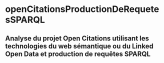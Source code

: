 # openCitationsProductionDeRequetesSPARQL
## Analyse du projet **Open Citations** utilisant les technologies du web sémantique ou du Linked Open Data et production de requêtes SPARQL

